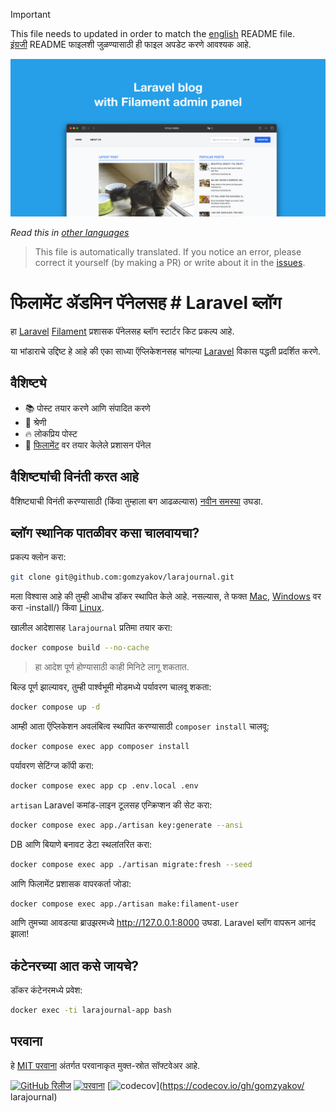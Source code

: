 >[!IMPORTANT]
>This file needs to updated in order to match the [english](/README.md) README file.  
>[इंग्रजी](/README.md) README फाइलशी जुळण्यासाठी ही फाइल अपडेट करणे आवश्यक आहे.

![फिलामेंट ॲडमिन पॅनेलसह लारवेल ब्लॉग](../docs/social-preview-en.png)

_Read this in [other languages](./Translations.md)_

>This file is automatically translated. If you notice an error, please correct it yourself (by making a PR) or write about it in the [issues](https://github.com/gomzyakov/larajournal/issues).

# फिलामेंट ॲडमिन पॅनेलसह # Laravel ब्लॉग

हा [Laravel](https://laravel.com) [Filament](https://filamentphp.com) प्रशासक पॅनेलसह ब्लॉग स्टार्टर किट प्रकल्प आहे.

या भांडाराचे उद्दिष्ट हे आहे की एका साध्या ऍप्लिकेशनसह चांगल्या [Laravel](https://laravel.com) विकास पद्धती प्रदर्शित करणे.

## वैशिष्ट्ये

- 📚 पोस्ट तयार करणे आणि संपादित करणे
- 🥑 श्रेणी
- 🔥 लोकप्रिय पोस्ट
- 🎉 [फिलामेंट](https://filamentphp.com) वर तयार केलेले प्रशासन पॅनेल

## वैशिष्ट्यांची विनंती करत आहे

वैशिष्ट्याची विनंती करण्यासाठी (किंवा तुम्हाला बग आढळल्यास) [नवीन समस्या](https://github.com/gomzyakov/larajournal/issues/new) उघडा.

## ब्लॉग स्थानिक पातळीवर कसा चालवायचा?

प्रकल्प क्लोन करा:

```bash
git clone git@github.com:gomzyakov/larajournal.git
```

मला विश्वास आहे की तुम्ही आधीच डॉकर स्थापित केले आहे. नसल्यास, ते फक्त [Mac](https://docs.docker.com/desktop/install/mac-install/), [Windows](https://docs.docker.com/desktop/install/windows) वर करा -install/) किंवा [Linux](https://docs.docker.com/desktop/install/linux-install/).

खालील आदेशासह `larajournal` प्रतिमा तयार करा:

```bash
docker compose build --no-cache
```

>हा आदेश पूर्ण होण्यासाठी काही मिनिटे लागू शकतात.

बिल्ड पूर्ण झाल्यावर, तुम्ही पार्श्वभूमी मोडमध्ये पर्यावरण चालवू शकता:

```bash
docker compose up -d
```

आम्ही आता ऍप्लिकेशन अवलंबित्व स्थापित करण्यासाठी `composer install` चालवू:

```bash
docker compose exec app composer install
```

पर्यावरण सेटिंग्ज कॉपी करा:

```bash
docker compose exec app cp .env.local .env
```

`artisan` Laravel कमांड-लाइन टूलसह एन्क्रिप्शन की सेट करा:

```bash
docker compose exec app./artisan key:generate --ansi
```

DB आणि बियाणे बनावट डेटा स्थलांतरित करा:

```bash
docker compose exec app ./artisan migrate:fresh --seed
```

आणि फिलामेंट प्रशासक वापरकर्ता जोडा:

```bash
docker compose exec app./artisan make:filament-user
```

आणि तुमच्या आवडत्या ब्राउझरमध्ये http://127.0.0.1:8000 उघडा. Laravel ब्लॉग वापरून आनंद झाला!

## कंटेनरच्या आत कसे जायचे?

डॉकर कंटेनरमध्ये प्रवेश:

```bash
docker exec -ti larajournal-app bash
```

## परवाना

हे [MIT परवाना](https://github.com/gomzyakov/php-code-style/blob/main/LICENSE) अंतर्गत परवानाकृत मुक्त-स्रोत सॉफ्टवेअर आहे.


[![GitHub रिलीज](https://img.shields.io/github/release/gomzyakov/larajournal.svg)](https://github.com/gomzyakov/larajournal/releases/latest)
[![परवाना](https://img.shields.io/badge/License-MIT-green.svg)](https://github.com/gomzyakov/larajournal/blob/development/LICENSE)
[![codecov](https://codecov.io/gh/gomzyakov/larajournal/branch/main/graph/badge.svg?token=4CYTVMVUYV)](https://codecov.io/gh/gomzyakov/ larajournal)
